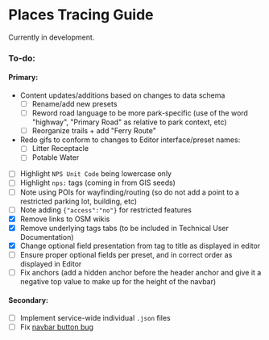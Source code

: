 # Places Tracing Guide

Currently in development.

### To-do:

#### Primary:

- Content updates/additions based on changes to data schema
  - [ ] Rename/add new presets
  - [ ] Reword road language to be more park-specific (use of the word "highway", "Primary Road" as relative to park context, etc)
  - [ ] Reorganize trails + add "Ferry Route"
- Redo gifs to conform to changes to Editor interface/preset names:
  - [ ] Litter Receptacle
  - [ ] Potable Water
- [ ] Highlight `NPS Unit Code` being lowercase only
- [ ] Highlight `nps:` tags (coming in from GIS seeds)
- [ ] Note using POIs for wayfinding/routing (so do not add a point to a restricted parking lot, building, etc)
- [ ] Note adding `{"access":"no"}` for restricted features
- [X] Remove links to OSM wikis
- [X] Remove underlying tags tabs (to be included in Technical User Documentation)
- [X] Change optional field presentation from tag to title as displayed in editor
- [ ] Ensure proper optional fields per preset, and in correct order as displayed in Editor
- [ ] Fix anchors (add a hidden anchor before the header anchor and give it a negative top value to make up for the height of the navbar)

#### Secondary:

- [ ] Implement service-wide individual `.json` files
- [ ] Fix [navbar button bug](https://github.com/nationalparkservice/places-tracing-guide/issues/13)
